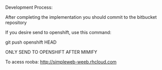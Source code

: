 Development Process:

After completing the implementation you should commit to the bitbucket repository

If you desire send to openshift, use this command:

git push openshift HEAD

ONLY SEND TO OPENSHIFT AFTER MIMIFY

To acess rooba: http://simpleweb-weeb.rhcloud.com
